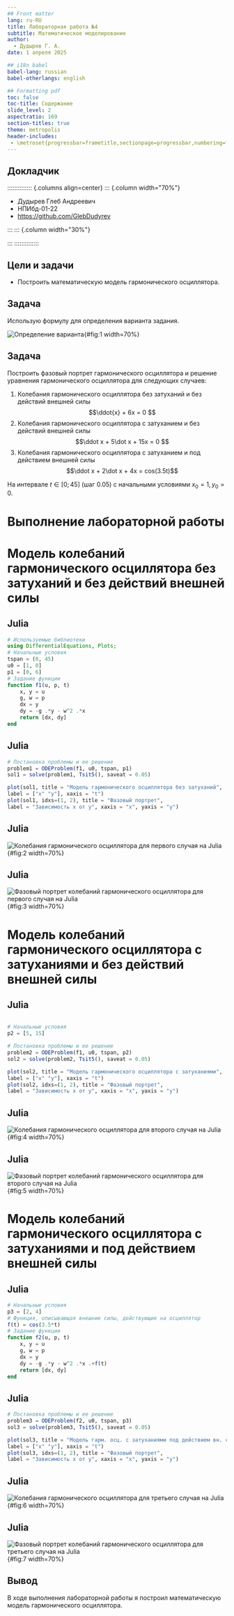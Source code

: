 ```yaml
---
## Front matter
lang: ru-RU
title: Лабораторная работа №4
subtitle: Математическое моделирование
author:
  - Дудырев Г. А.
date: 1 апреля 2025

## i18n babel
babel-lang: russian
babel-otherlangs: english

## Formatting pdf
toc: false
toc-title: Содержание
slide_level: 2
aspectratio: 169
section-titles: true
theme: metropolis
header-includes:
 - \metroset{progressbar=frametitle,sectionpage=progressbar,numbering=fraction}
---
```


## Докладчик

:::::::::::::: {.columns align=center}
::: {.column width="70%"}

  * Дудырев Глеб Андреевич
  * НПИбд-01-22
  * <https://github.com/GlebDudyrev>

:::
::: {.column width="30%"}


:::
::::::::::::::

## Цели и задачи

- Построить математическую модель гармонического осциллятора.

## Задача

Использую формулу для определения варианта задания.

![Определение варианта](image/1.png){#fig:1 width=70%}

## Задача

Построить фазовый портрет гармонического осциллятора и решение уравнения гармонического осциллятора для следующих случаев:

1. Колебания гармонического осциллятора без затуханий и без действий внешней силы
  $$\ddot{x} + 6x = 0 $$
2. Колебания гармонического осциллятора c затуханием и без действий внешней силы 
  $$\ddot x + 5\dot x + 15x = 0 $$
3. Колебания гармонического осциллятора c затуханием и под действием внешней силы 
   $$\ddot x + 2\dot x + 4x = cos(3.5t)$$
   
На интервале $t \in [0; 45]$ (шаг 0.05) с начальными условиями $x_0 = 1,  y_0=0$.

# Выполнение лабораторной работы

# Модель колебаний гармонического осциллятора без затуханий и без действий внешней силы

## Julia

```Julia
# Используемые библиотеки
using DifferentialEquations, Plots;
# Начальные условия
tspan = (0, 45)
u0 = [1, 0]
p1 = [0, 6]
# Задание функции
function f1(u, p, t)
	x, y = u
	g, w = p
	dx = y
	dy = -g .*y - w^2 .*x
	return [dx, dy]
end
```

## Julia

```Julia
# Постановка проблемы и ее решение
problem1 = ODEProblem(f1, u0, tspan, p1)
sol1 = solve(problem1, Tsit5(), saveat = 0.05)

plot(sol1, title = "Модель гармонического осциллятора без затуханий",
label = ["x" "y"], xaxis = "t")
plot(sol1, idxs=(1, 2), title = "Фазовый портрет",
label = "Зависимость х от у", xaxis = "x", yaxis = "y")
```

## Julia

![Колебания гармонического осциллятора для первого случая на Julia](image/2.png){#fig:2 width=70%}

## Julia

![Фазовый портрет колебаний гармонического осциллятора для первого случая на Julia](image/3.png){#fig:3 width=70%}

# Модель колебаний гармонического осциллятора с затуханиями и без действий внешней силы

## Julia

```Julia

# Начальные условия
p2 = [5, 15]

# Постановка проблемы и ее решение
problem2 = ODEProblem(f1, u0, tspan, p2)
sol2 = solve(problem2, Tsit5(), saveat = 0.05)
```

```Julia
plot(sol2, title = "Модель гармонического осциллятора с затуханиями",
label = ["x" "y"], xaxis = "t")
plot(sol2, idxs=(1, 2), title = "Фазовый портрет",
label = "Зависимость х от у", xaxis = "x", yaxis = "y")
```

## Julia

![Колебания гармонического осциллятора для второго случая на Julia](image/4.png){#fig:4 width=70%}

## Julia

![Фазовый портрет колебаний гармонического осциллятора для второго случая на Julia](image/5.png){#fig:5 width=70%}

# Модель колебаний гармонического осциллятора с затуханиями и под действием внешней силы

## Julia

```Julia
# Начальные условия
p3 = [2, 4]
# Функция, описывающая внешние силы, действующие на осциллятор
f(t) = cos(3.5*t)
# Задание функции
function f2(u, p, t)
	x, y = u
	g, w = p
	dx = y
	dy = -g .*y - w^2 .*x .+f(t)
	return [dx, dy]
end
```

## Julia

```Julia
# Постановка проблемы и ее решение
problem3 = ODEProblem(f2, u0, tspan, p3)
sol3 = solve(problem3, Tsit5(), saveat = 0.05)

plot(sol3, title = "Модель гарм. осц. с затуханиями под действием вн. силы",
label = ["x" "y"], xaxis = "t")
plot(sol3, idxs=(1, 2), title = "Фазовый портрет",
label = "Зависимость х от у", xaxis = "x", yaxis = "y")
```

## Julia

![Колебания гармонического осциллятора для третьего случая на Julia](image/6.png){#fig:6 width=70%}

## Julia

![Фазовый портрет колебаний гармонического осциллятора для третьего случая на Julia](image/7.png){#fig:7 width=70%}

## Вывод

В ходе выполнения лабораторной работы я построил математическую модель гармонического осциллятора.